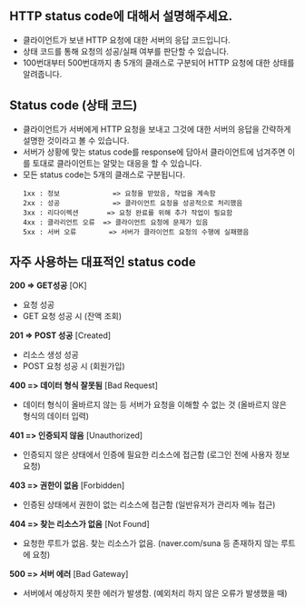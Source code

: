 ## HTTP status code에 대해서 설명해주세요.
- 클라이언트가 보낸 HTTP 요청에 대한 서버의 응답 코드입니다.
- 상태 코드를 통해 요청의 성공/실패 여부를 판단할 수 있습니다.
- 100번대부터 500번대까지 총 5개의 클래스로 구분되어 HTTP 요청에 대한 상태를 알려줍니다.


## Status code (상태 코드)
- 클라이언트가 서버에게 HTTP 요청을 보내고 그것에 대한 서버의 응답을 간략하게 설명한 것이라고 볼 수 있습니다.
- 서버가 상황에 맞는 status code를 response에 담아서 클라이언트에 넘겨주면
  이를 토대로 클라이언트는 알맞는 대응을 할 수 있습니다.
- 모든 status code는 5개의 클래스로 구분됩니다.
  ```
  1xx : 정보             => 요청을 받았음, 작업을 계속함
  2xx : 성공             => 클라이언트 요청을 성공적으로 처리했음
  3xx : 리다이렉션       => 요청 완료를 위해 추가 작업이 필요함
  4xx : 클라리언트 오류  => 클라이언트 요청에 문제가 있음
  5xx : 서버 오류        => 서버가 클라이언트 요청의 수행에 실패했음
  ```


## 자주 사용하는 대표적인 status code
**200  => GET성공**
[OK]
- 요청 성공
- GET 요청 성공 시
(잔액 조회)
  
**201  => POST 성공**
[Created]
- 리소스 생성 성공
- POST 요청 성공 시
(회원가입)

**400  => 데이터 형식 잘못됨**
[Bad Request]
- 데이터 형식이 올바르지 않는 등 서버가 요청을 이해할 수 없는 것
(올바르지 않은 형식의 데이터 입력)

**401  => 인증되지 않음**
[Unauthorized]
- 인증되지 않은 상태에서 인증에 필요한 리소스에 접근함
(로그인 전에 사용자 정보 요청)

**403  => 권한이 없음**
[Forbidden]
- 인증된 상태에서 권한이 없는 리소스에 접근함
(일반유저가 관리자 메뉴 접근)

**404  => 찾는 리소스가 없음**
[Not Found]
- 요청한 루트가 없음. 찾는 리소스가 없음.
(naver.com/suna 등 존재하지 않는 루트에 요청) 

**500  => 서버 에러**
[Bad Gateway]
- 서버에서 예상하지 못한 에러가 발생함.
(예외처리 하지 않은 오류가 발생했을 때)
  




